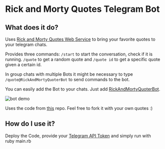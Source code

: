# Rick and Morty Quotes Telegram Bot
## What does it do?
Uses [Rick and Morty Quotes Web Service](http://rickandmortyquotes.eu-central-1.elasticbeanstalk.com/)
to bring your favorite quotes to your telegram chats.

Provides three commands: `/start` to start the conversation, check if it
is running. `/quote` to get a random quote and `/quote id` to get a
specific quote given a certain id.

In group chats with multiple Bots it might be necessary to type
`/quote@RickAndMortyQuoterBot` to send commands to the bot.

You can easily add the Bot to your chats. Just add
[RickAndMortyQuoterBot](https://telegram.me/RickAndMortyQuoterBot).

![bot demo](https://raw.githubusercontent.com/TPei/Random-Quotes-Telegram-Bot/master/bot_demo_3.png)


Uses the code from [this](https://github.com/TPei/random_quotes) repo.
Feel free to fork it with your own quotes :)

## How do I use it?
Deploy the Code, provide your [Telegram API Token](https://telegram.me/BotFather) and simply run with ruby main.rb

